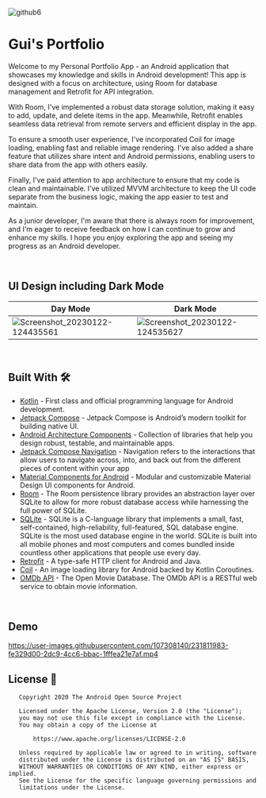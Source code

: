 

![github6](https://user-images.githubusercontent.com/107308140/213929482-1a7111e5-20ed-4882-a2b3-7dc9a58f0cfb.png)

# Gui's Portfolio
Welcome to my Personal Portfolio App - an Android application that showcases my knowledge and skills in Android development! This app is designed with a focus on architecture, using Room for database management and Retrofit for API integration.

With Room, I've implemented a robust data storage solution, making it easy to add, update, and delete items in the app. Meanwhile, Retrofit enables seamless data retrieval from remote servers and efficient display in the app.

To ensure a smooth user experience, I've incorporated Coil for image loading, enabling fast and reliable image rendering. I've also added a share feature that utilizes share intent and Android permissions, enabling users to share data from the app with others easily.

Finally, I've paid attention to app architecture to ensure that my code is clean and maintainable. I've utilized MVVM architecture to keep the UI code separate from the business logic, making the app easier to test and maintain.

As a junior developer, I'm aware that there is always room for improvement, and I'm eager to receive feedback on how I can continue to grow and enhance my skills. I hope you enjoy exploring the app and seeing my progress as an Android developer.

<br />

## UI Design including Dark Mode

| Day Mode                                                                                                                                 | Dark Mode                                                                                                                                |
|------------------------------------------------------------------------------------------------------------------------------------------|------------------------------------------------------------------------------------------------------------------------------------------|
| ![Screenshot_20230122-124435561](https://user-images.githubusercontent.com/107308140/213932544-1a3cc2dc-709e-4a17-97e8-898fb2cdb64d.jpg) | ![Screenshot_20230122-124535627](https://user-images.githubusercontent.com/107308140/213932552-10486571-1a7a-4735-bb9d-664983e4fc65.jpg) |
 
 

<br />

## Built With 🛠
- [Kotlin](https://kotlinlang.org/) - First class and official programming language for Android development.
- [Jetpack Compose](https://developer.android.com/jetpack/compose) - Jetpack Compose is Android’s modern toolkit for building native UI.
- [Android Architecture Components](https://developer.android.com/topic/libraries/architecture) - Collection of libraries that help you design robust, testable, and maintainable apps.
- [Jetpack Compose Navigation](https://developer.android.com/jetpack/compose/navigation) - Navigation refers to the interactions that allow users to navigate across, into, and back out from the different pieces of content within your app
- [Material Components for Android](https://github.com/material-components/material-components-android) - Modular and customizable Material Design UI components for Android.
- [Room](https://developer.android.com/jetpack/androidx/releases/room) - The Room persistence library provides an abstraction layer over SQLite to allow for more robust database access while harnessing the full power of SQLite.
- [SQLite](https://www.sqlite.org/) - SQLite is a C-language library that implements a small, fast, self-contained, high-reliability, full-featured, SQL database engine. SQLite is the most used database engine in the world. SQLite is built into all mobile phones and most computers and comes bundled inside countless other applications that people use every day.
- [Retrofit](https://square.github.io/retrofit/) - A type-safe HTTP client for Android and Java.
- [Coil](https://coil-kt.github.io/coil/) - An image loading library for Android backed by Kotlin Coroutines.
- [OMDb API](https://www.omdbapi.com/) - The Open Movie Database. The OMDb API is a RESTful web service to obtain movie information.


<br />

## Demo


https://user-images.githubusercontent.com/107308140/231811983-fe329d00-2dc9-4cc6-bbac-1fffea21e7af.mp4




## License 🔖

```
   Copyright 2020 The Android Open Source Project

   Licensed under the Apache License, Version 2.0 (the "License");
   you may not use this file except in compliance with the License.
   You may obtain a copy of the License at

       https://www.apache.org/licenses/LICENSE-2.0

   Unless required by applicable law or agreed to in writing, software
   distributed under the License is distributed on an "AS IS" BASIS,
   WITHOUT WARRANTIES OR CONDITIONS OF ANY KIND, either express or implied.
   See the License for the specific language governing permissions and
   limitations under the License.

```
